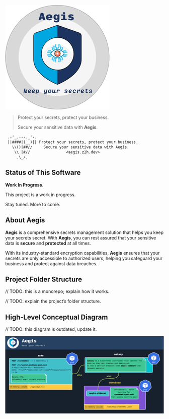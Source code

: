 ![Aegis](assets/aegis-banner.png "Aegis")

> Protect your secrets, protect your business.
> 
> Secure your sensitive data with **Aegis**.

```text
 .-'_.---._'-.
 ||####|(__)|| Protect your secrets, protect your business.
   \\()|##//     Secure your sensitive data with Aegis.
    \\ |#//                <aegis.z2h.dev>
     .\_/.
```

## Status of This Software

**Work In Progress**.

This project is a work in progress.

Stay tuned. More to come.

## About Aegis

**Aegis** is a comprehensive secrets management solution that helps you keep 
your secrets secret. With **Aegis**, you can rest assured that your sensitive 
data is **secure** and **protected** at all times. 

With its industry-standard encryption capabilities, **Aegis** ensures that your 
secrets are only accessible to authorized users, helping you safeguard your 
business and protect against data breaches.

## Project Folder Structure

// TODO: this is a monorepo; explain how it works.

// TODO: explain the project’s folder structure.

## High-Level Conceptual Diagram

// TODO: this diagram is outdated, update it.

![Aegis](assets/aegis-hla.png "Aegis High-Level Architecture")